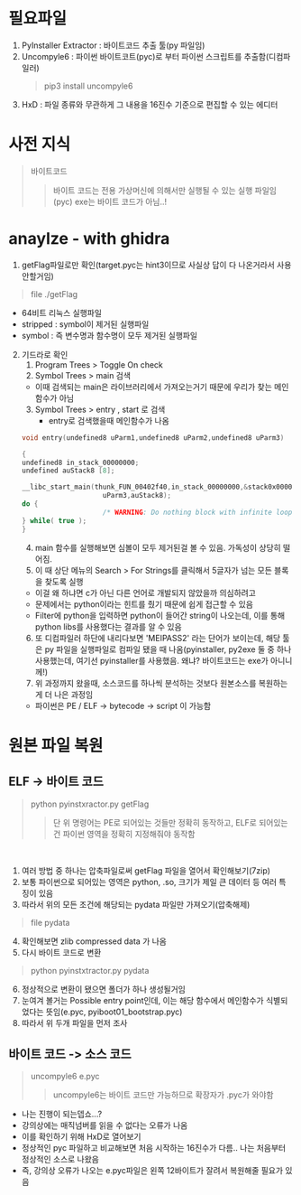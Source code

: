 # 필요파일
1. PyInstaller Extractor : 바이트코드 추출 툴(py 파일임)
2. Uncompyle6 : 파이썬 바이트코트(pyc)로 부터 파이썬 스크립트를 추출함(디컴파일러)
    > pip3 install uncompyle6
3. HxD : 파일 종류와 무관하게 그 내용을 16진수 기준으로 편집할 수 있는 에디터

# 사전 지식
> 바이트코드
>> 바이트 코드는 전용 가상머신에 의해서만 실행될 수 있는 실행 파일임(pyc)
>> exe는 바이트 코드가 아님..!

# anaylze - with ghidra
1. getFlag파일로만 확인(target.pyc는 hint3이므로 사실상 답이 다 나온거라서 사용안할거임)
> file ./getFlag
- 64비트 리눅스 실행파일
- stripped : symbol이 제거된 실행파일
- symbol : 즉 변수명과 함수명이 모두 제거된 실행파일
2. 기드라로 확인
    1. Program Trees > Toggle On check
    2. Symbol Trees > main 검색
    - 이때 검색되는 main은 라이브러리에서 가져오는거기 때문에 우리가 찾는 메인함수가 아님
    3. Symbol Trees > entry , start 로 검색
        - entry로 검색했을때 메인함수가 나옴
    ```c
    void entry(undefined8 uParm1,undefined8 uParm2,undefined8 uParm3)

    {
    undefined8 in_stack_00000000;
    undefined auStack8 [8];
    
    __libc_start_main(thunk_FUN_00402f40,in_stack_00000000,&stack0x00000008,FUN_00405390,FUN_00405400,
                        uParm3,auStack8);
    do {
                        /* WARNING: Do nothing block with infinite loop */
    } while( true );
    }
    ```        
    4. main 함수를 실행해보면 심볼이 모두 제거된걸 볼 수 있음. 가독성이 상당히 떨어짐.
    5. 이 때 상단 메뉴의 Search > For Strings를 클릭해서 5글자가 넘는 모든 블록을 찾도록 실행
    - 이걸 왜 하냐면 c가 아닌 다른 언어로 개발되지 않았을까 의심하려고
    - 문제에서는 python이라는 힌트를 줬기 때문에 쉽게 접근할 수 있음
    - Filter에 python을 입력하면 python이 들어간 string이 나오는데, 이를 통해 python libs를 사용했다는 결과를 알 수 있음
    6. 또 디컴파일러 하단에 내리다보면 'MEIPASS2' 라는 단어가 보이는데, 해당 툴은 py 파일을 실행파일로 컴파일 됐을 때 나옴(pyinstaller, py2exe 둘 중 하나 사용했는데, 여기선 pyinstaller를 사용했음. 왜냐? 바이트코드는 exe가 아니니께!)
    7. 위 과정까지 왔을때, 소스코드를 하나씩 분석하는 것보다 원본소스를 복원하는게 더 나은 과정임
    - 파이썬은 PE / ELF -> bytecode -> script 이 가능함

# 원본 파일 복원
## ELF -> 바이트 코드
> python pyinstxractor.py getFlag
>> 단 위 명령어는 PE로 되어있는 것들만 정확히 동작하고, ELF로 되어있는건 파이썬 영역을 정확히 지정해줘야 동작함 
<br/>

1. 여러 방법 중 하나는 압축파일로써 getFlag 파일을 열어서 확인해보기(7zip)
2. 보통 파이썬으로 되어있는 영역은 python, .so, 크기가 제일 큰 데이터 등 여러 특징이 있음
3. 따라서 위의 모든 조건에 해당되는 pydata 파일만 가져오기(압축해제)
> file pydata
4. 확인해보면 zlib compressed data 가 나옴
5. 다시 바이트 코드로 변환
> python pyinstxtractor.py pydata
6. 정상적으로 변환이 됐으면 폴더가 하나 생성될거임
7. 눈여겨 볼거는 Possible entry point인데, 이는 해당 함수에서 메인함수가 식별되었다는 뜻임(e.pyc, pyiboot01_bootstrap.pyc)
8. 따라서 위 두개 파일을 먼저 조사

## 바이트 코드 -> 소스 코드
> uncompyle6 e.pyc
>> uncompyle6는 바이트 코드만 가능하므로 확장자가 .pyc가 와야함
- 나는 진행이 되는뎁쇼...?
- 강의상에는 매직넘버를 읽을 수 없다는 오류가 나옴
- 이를 확인하기 위해 HxD로 열어보기
- 정상적인 pyc 파일하고 비교해보면 처음 시작하는 16진수가 다름.. 나는 처음부터 정상적인 소스로 나왔음
- 즉, 강의상 오류가 나오는 e.pyc파일은 왼쪽 12바이트가 잘려서 복원해줄 필요가 있음